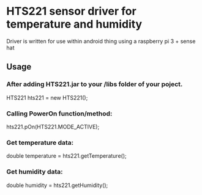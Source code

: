 # HTS221 sensor driver for temperature and humidity
Driver is written for use within android thing using a raspberry pi 3 + sense hat


## Usage
### After adding HTS221.jar to your /libs folder of your poject.
HTS221 hts221 = new HTS221();
### Calling PowerOn function/method:
hts221.pOn(HTS221.MODE_ACTIVE);
### Get temperature data:
double temperature = hts221.getTemperature();
### Get humidity data:
double humidity = hts221.getHumidity();
